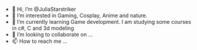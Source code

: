 - 👋 Hi, I’m @JuliaStarstriker
- 👀 I’m interested in Gaming, Cosplay, Anime and nature.
- 🌱 I’m currently learning Game development. I am studying some courses in c#, C and 3d modeling
- 💞️ I’m looking to collaborate on ...
- 📫 How to reach me ...

<!---
JuliaStarstriker/JuliaStarstriker is a ✨ special ✨ repository because its `README.md` (this file) appears on your GitHub profile.
You can click the Preview link to take a look at your changes.
--->

